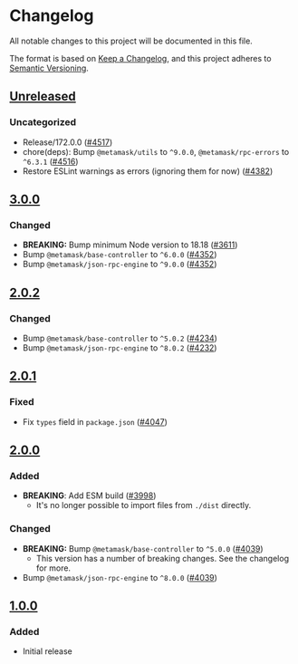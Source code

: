 # Changelog

All notable changes to this project will be documented in this file.

The format is based on [Keep a Changelog](https://keepachangelog.com/en/1.0.0/),
and this project adheres to [Semantic Versioning](https://semver.org/spec/v2.0.0.html).

## [Unreleased]

### Uncategorized

- Release/172.0.0 ([#4517](https://github.com/MetaMask/core.git/pull/4517))
- chore(deps): Bump `@metamask/utils` to `^9.0.0`, `@metamask/rpc-errors` to `^6.3.1` ([#4516](https://github.com/MetaMask/core.git/pull/4516))
- Restore ESLint warnings as errors (ignoring them for now) ([#4382](https://github.com/MetaMask/core.git/pull/4382))

## [3.0.0]

### Changed

- **BREAKING:** Bump minimum Node version to 18.18 ([#3611](https://github.com/MetaMask/core/pull/3611))
- Bump `@metamask/base-controller` to `^6.0.0` ([#4352](https://github.com/MetaMask/core/pull/4352))
- Bump `@metamask/json-rpc-engine` to `^9.0.0` ([#4352](https://github.com/MetaMask/core/pull/4352))

## [2.0.2]

### Changed

- Bump `@metamask/base-controller` to `^5.0.2` ([#4234](https://github.com/MetaMask/core/pull/4234))
- Bump `@metamask/json-rpc-engine` to `^8.0.2` ([#4232](https://github.com/MetaMask/core/pull/4232))

## [2.0.1]

### Fixed

- Fix `types` field in `package.json` ([#4047](https://github.com/MetaMask/core/pull/4047))

## [2.0.0]

### Added

- **BREAKING**: Add ESM build ([#3998](https://github.com/MetaMask/core/pull/3998))
  - It's no longer possible to import files from `./dist` directly.

### Changed

- **BREAKING:** Bump `@metamask/base-controller` to `^5.0.0` ([#4039](https://github.com/MetaMask/core/pull/4039))
  - This version has a number of breaking changes. See the changelog for more.
- Bump `@metamask/json-rpc-engine` to `^8.0.0` ([#4039](https://github.com/MetaMask/core/pull/4039))

## [1.0.0]

### Added

- Initial release

[Unreleased]: https://github.com/MetaMask/core.git/compare/@metamask/permission-log-controller@3.0.0...HEAD
[3.0.0]: https://github.com/MetaMask/core.git/compare/@metamask/permission-log-controller@2.0.2...@metamask/permission-log-controller@3.0.0
[2.0.2]: https://github.com/MetaMask/core.git/compare/@metamask/permission-log-controller@2.0.1...@metamask/permission-log-controller@2.0.2
[2.0.1]: https://github.com/MetaMask/core.git/compare/@metamask/permission-log-controller@2.0.0...@metamask/permission-log-controller@2.0.1
[2.0.0]: https://github.com/MetaMask/core.git/compare/@metamask/permission-log-controller@1.0.0...@metamask/permission-log-controller@2.0.0
[1.0.0]: https://github.com/MetaMask/core.git/releases/tag/@metamask/permission-log-controller@1.0.0
